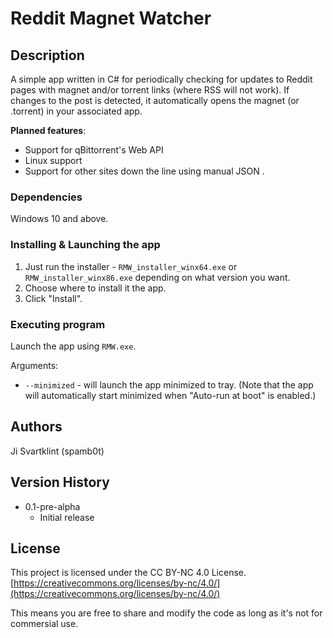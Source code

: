 # Reddit Magnet Watcher

## Description

A simple app written in C# for periodically checking for updates to Reddit pages with magnet and/or torrent links (where RSS will not work). If changes to the post is detected, it automatically opens the magnet (or .torrent) in your associated app.

**Planned features**:
- Support for qBittorrent's Web API
- Linux support
- Support for other sites down the line using manual JSON .

### Dependencies

Windows 10 and above.

### Installing & Launching the app

1. Just run the installer - ``RMW_installer_winx64.exe`` or ``RMW_installer_winx86.exe`` depending on what version you want.
2. Choose where to install it the app.
3. Click "Install".

### Executing program

Launch the app using ``RMW.exe``.

Arguments:
- ``--minimized`` - will launch the app minimized to tray.
(Note that the app will automatically start minimized when "Auto-run at boot" is enabled.)

## Authors

Ji Svartklint (spamb0t)

## Version History

* 0.1-pre-alpha
    * Initial release

## License

This project is licensed under the CC BY-NC 4.0 License.
[https://creativecommons.org/licenses/by-nc/4.0/](https://creativecommons.org/licenses/by-nc/4.0/)

This means you are free to share and modify the code as long as it's not for commersial use.
